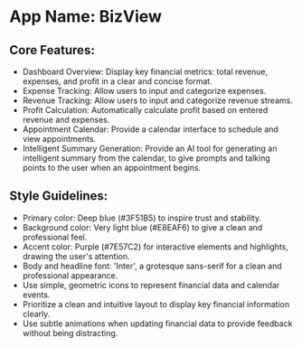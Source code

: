 # **App Name**: BizView

## Core Features:

- Dashboard Overview: Display key financial metrics: total revenue, expenses, and profit in a clear and concise format.
- Expense Tracking: Allow users to input and categorize expenses.
- Revenue Tracking: Allow users to input and categorize revenue streams.
- Profit Calculation: Automatically calculate profit based on entered revenue and expenses.
- Appointment Calendar: Provide a calendar interface to schedule and view appointments.
- Intelligent Summary Generation: Provide an AI tool for generating an intelligent summary from the calendar, to give prompts and talking points to the user when an appointment begins.

## Style Guidelines:

- Primary color: Deep blue (#3F51B5) to inspire trust and stability.
- Background color: Very light blue (#E8EAF6) to give a clean and professional feel.
- Accent color: Purple (#7E57C2) for interactive elements and highlights, drawing the user's attention.
- Body and headline font: 'Inter', a grotesque sans-serif for a clean and professional appearance.
- Use simple, geometric icons to represent financial data and calendar events.
- Prioritize a clean and intuitive layout to display key financial information clearly.
- Use subtle animations when updating financial data to provide feedback without being distracting.